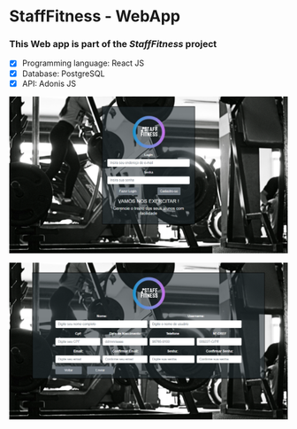 # StaffFitness - WebApp 

### This Web app is part of the *StaffFitness* project

- [X] Programming language: React JS
- [X] Database: PostgreSQL
- [X] API: Adonis JS

![Display Home](https://github.com/ClaudioV05/StaffFitness_WebApp/blob/dev/src/Doc/Assets/ImgHome.png)

![Plan Registry](https://github.com/ClaudioV05/StaffFitness_WebApp/blob/dev/src/Doc/Assets/ImgRegistry.png)
